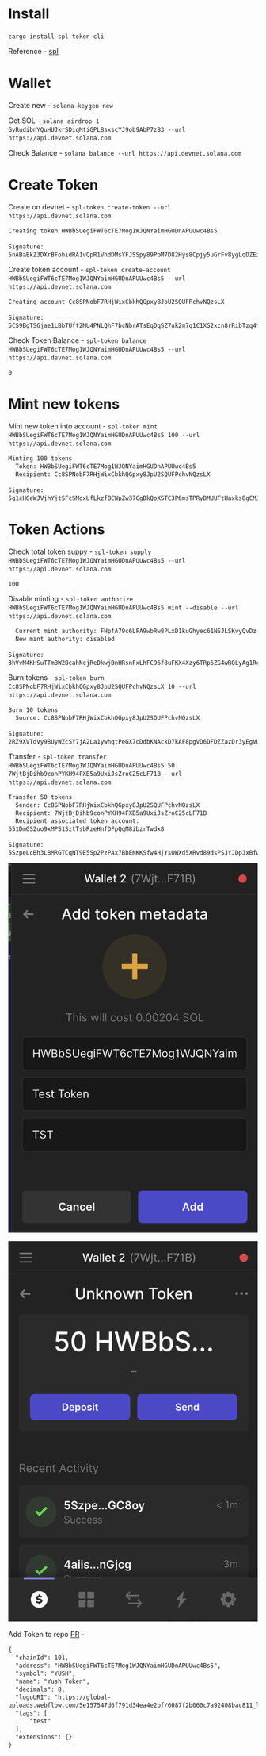 # Install

`cargo install spl-token-cli`

Reference - [spl](https://spl.solana.com/token)

# Wallet

Create new - `solana-keygen new`

Get SOL - `solana airdrop 1 GvRudibnYQuHUJkrSDiqMtiGPL8sxscYJ9ob9AbP7z83 --url https://api.devnet.solana.com`

Check Balance - `solana balance --url https://api.devnet.solana.com`

# Create Token

Create on devnet - `spl-token create-token --url https://api.devnet.solana.com`

```
Creating token HWBbSUegiFWT6cTE7Mog1WJQNYaimHGUDnAPUUwc4Bs5

Signature: 5nABaEkZ3DXrBFohidRA1vQpR1VhdDMsYFJSSpy89PbM7D82Hys8Cpjy5uGrFv8ygLqDZEzHo9NyPw7RZEipGkba
```

Create token account - `spl-token create-account HWBbSUegiFWT6cTE7Mog1WJQNYaimHGUDnAPUUwc4Bs5 --url https://api.devnet.solana.com`

```
Creating account Cc8SPNobF7RHjWixCbkhQGpxy8JpU2SQUFPchvNQzsLX

Signature: 5CS9BgTSGjae1LBbTUft2MU4PNLQhF7bcNbrATsEqDqSZ7uk2m7q1C1XS2xcn8rRibTzq4f67KChYdgaNdRhj4gv
```

Check Token Balance - `spl-token balance HWBbSUegiFWT6cTE7Mog1WJQNYaimHGUDnAPUUwc4Bs5 --url https://api.devnet.solana.com`

```
0
```

# Mint new tokens

Mint new token into account - `spl-token mint HWBbSUegiFWT6cTE7Mog1WJQNYaimHGUDnAPUUwc4Bs5 100 --url https://api.devnet.solana.com`

```
Minting 100 tokens
  Token: HWBbSUegiFWT6cTE7Mog1WJQNYaimHGUDnAPUUwc4Bs5
  Recipient: Cc8SPNobF7RHjWixCbkhQGpxy8JpU2SQUFPchvNQzsLX

Signature: 5g1cHGeWJVjhYjtSFcSMoxUfLkzfBCWpZw37CgDkQoXSTC3P6msTPRyDMUUFtHaxks8gCMJerJNBk5rDx4U4g13j
```

# Token Actions

Check total token suppy - `spl-token supply HWBbSUegiFWT6cTE7Mog1WJQNYaimHGUDnAPUUwc4Bs5 --url https://api.devnet.solana.com`

```
100
```

Disable minting - `spl-token authorize HWBbSUegiFWT6cTE7Mog1WJQNYaimHGUDnAPUUwc4Bs5 mint --disable --url https://api.devnet.solana.com`

```
  Current mint authority: FHpfA79c6LFA9wbRw8PLxD1kuGhyec61NSJLSKvyQvDz
  New mint authority: disabled

Signature: 3hVvM4KHSuTTmBW2BcahNcjReDkwjBnHRsnFxLhFC96f8uFKX4Xzy6TRp6ZG4wRQLyAg1RcuYXfKmpVBTfD7DFHw
```

Burn tokens - `spl-token burn Cc8SPNobF7RHjWixCbkhQGpxy8JpU2SQUFPchvNQzsLX 10 --url https://api.devnet.solana.com`

```
Burn 10 tokens
  Source: Cc8SPNobF7RHjWixCbkhQGpxy8JpU2SQUFPchvNQzsLX

Signature: 2RZ9XVTdVy98UyWZcSY7jA2La1ywhqtPeGX7cDdbKNAckD7kAF8pgVD6DFDZZazDr3yEgVUdokYnLyfrcu1m6QHh
```

Transfer - `spl-token transfer HWBbSUegiFWT6cTE7Mog1WJQNYaimHGUDnAPUUwc4Bs5 50 7WjtBjDihb9conPYKH94FXB5a9UxiJsZroC25cLF71B --url https://api.devnet.solana.com`

```
Transfer 50 tokens
  Sender: Cc8SPNobF7RHjWixCbkhQGpxy8JpU2SQUFPchvNQzsLX
  Recipient: 7WjtBjDihb9conPYKH94FXB5a9UxiJsZroC25cLF71B
  Recipient associated token account: 651DmGS2uo9xMPS1SztTsbRzeHnfDFpQqM8ibzrTwdx8

Signature: 5SzpeLcBh3LBMRGTCqNT9E5Sp2PzPAx7BbENKKSfw4HjYsQWXd5XRvd89dsPSJYJDpJxBfwj2FX6NXkGXt9GC8oy
```

![add to wallet](images/wallet-add.png)

![transfer to wallet](images/wallet-transfer.png)

Add Token to repo [PR](https://github.com/solana-labs/token-list/pull/18395) -

```
{
  "chainId": 101,
  "address": "HWBbSUegiFWT6cTE7Mog1WJQNYaimHGUDnAPUUwc4Bs5",
  "symbol": "YUSH",
  "name": "Yush Token",
  "decimals": 8,
  "logoURI": "https://global-uploads.webflow.com/5e157547d6f791d34ea4e2bf/6087f2b060c7a92408bac811_logo.svg",
  "tags": [
      "test"
  ],
  "extensions": {}
}
```
